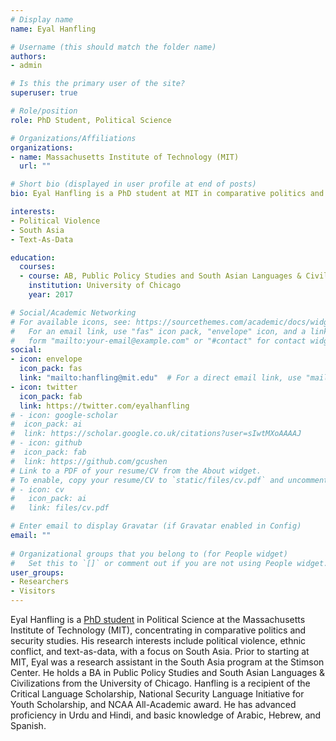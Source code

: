 ```yaml
---
# Display name
name: Eyal Hanfling

# Username (this should match the folder name)
authors:
- admin

# Is this the primary user of the site?
superuser: true

# Role/position
role: PhD Student, Political Science

# Organizations/Affiliations
organizations:
- name: Massachusetts Institute of Technology (MIT)
  url: ""

# Short bio (displayed in user profile at end of posts)
bio: Eyal Hanfling is a PhD student at MIT in comparative politics and security studies..

interests:
- Political Violence
- South Asia
- Text-As-Data

education:
  courses:
  - course: AB, Public Policy Studies and South Asian Languages & Civilizations
    institution: University of Chicago
    year: 2017

# Social/Academic Networking
# For available icons, see: https://sourcethemes.com/academic/docs/widgets/#icons
#   For an email link, use "fas" icon pack, "envelope" icon, and a link in the
#   form "mailto:your-email@example.com" or "#contact" for contact widget.
social:
- icon: envelope
  icon_pack: fas
  link: "mailto:hanfling@mit.edu"  # For a direct email link, use "mailto:hanfling@mit.edu".
- icon: twitter
  icon_pack: fab
  link: https://twitter.com/eyalhanfling
# - icon: google-scholar
#  icon_pack: ai
#  link: https://scholar.google.co.uk/citations?user=sIwtMXoAAAAJ
# - icon: github
#  icon_pack: fab
#  link: https://github.com/gcushen
# Link to a PDF of your resume/CV from the About widget.
# To enable, copy your resume/CV to `static/files/cv.pdf` and uncomment the lines below.  
# - icon: cv
#   icon_pack: ai
#   link: files/cv.pdf

# Enter email to display Gravatar (if Gravatar enabled in Config)
email: ""
  
# Organizational groups that you belong to (for People widget)
#   Set this to `[]` or comment out if you are not using People widget.  
user_groups:
- Researchers
- Visitors
---
```


Eyal Hanfling is a [PhD student](https://polisci.mit.edu/people/eyal-hanfling) in Political Science at the Massachusetts Institute of Technology (MIT), concentrating in comparative politics and security studies. His research interests include political violence, ethnic conflict, and text-as-data, with a focus on South Asia. Prior to starting at MIT, Eyal was a research assistant in the South Asia program at the Stimson Center. He holds a BA in Public Policy Studies and South Asian Languages & Civilizations from the University of Chicago. Hanfling is a recipient of the Critical Language Scholarship, National Security Language Initiative for Youth Scholarship, and NCAA All-Academic award. He has advanced proficiency in Urdu and Hindi, and basic knowledge of Arabic, Hebrew, and Spanish. 

